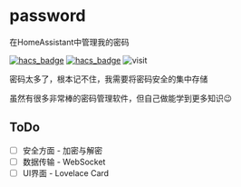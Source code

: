 # password
在HomeAssistant中管理我的密码


[![hacs_badge](https://img.shields.io/badge/Home-Assistant-%23049cdb)](https://www.home-assistant.io/)
[![hacs_badge](https://img.shields.io/badge/HACS-Custom-41BDF5.svg)](https://github.com/hacs/integration)
![visit](https://visitor-badge.laobi.icu/badge?page_id=shaonianzhentan.password&left_text=visit)

密码太多了，根本记不住，我需要将密码安全的集中存储

虽然有很多非常棒的密码管理软件，但自己做能学到更多知识😉


## ToDo
- [ ] 安全方面 - 加密与解密
- [ ] 数据传输 - WebSocket
- [ ] UI界面 - Lovelace Card